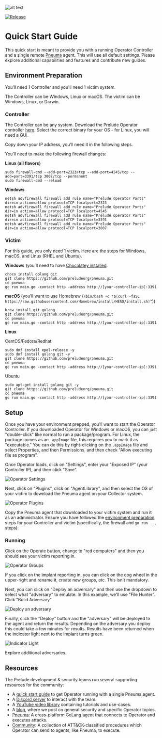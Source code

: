 ![alt text](../background.png)

[![Release](https://img.shields.io/badge/dynamic/json?color=blue&label=Release&prefix=v&query=tag_name&url=https%3A%2F%2Fapi.github.com%2Frepos%2Fpreludeorg%2Foperator-support%2Freleases%2Flatest)](https://github.com/preludeorg/operator-support/releases)

# Quick Start Guide

This quick start is meant to provide you with a running Operator Controller and a single remote [Pneuma](https://github.com/preludeorg/pneuma) agent. This will use all default settings. Please explore additional capabilities and features and contribute new guides.

## Environment Preparation

You'll need 1 Controller and you'll need 1 victim system.

The Controller can be Windows, Linux or macOS. The victim can be Windows, Linux, or Darwin.

### Controller

The Controller can be any system. Download the Prelude Operator controller [here](https://www.prelude.org/download/current). Select the correct binary for your OS - for Linux, you will need a GUI.

Copy down your IP address, you'll need it in the following steps.

You'll need to make the following firewall changes:

**Linux (all flavors)**
```
sudo firewall-cmd --add-port=2323/tcp --add-port=4545/tcp --add=port=3391/tcp 3007/tcp --permanent
sudo firewall-cmd --reload
```

**Windows**
```
netsh advfirewall firewall add rule name="Prelude Operator Ports" dir=in action=allow protocol=TCP localport=2323
netsh advfirewall firewall add rule name="Prelude Operator Ports" dir=in action=allow protocol=TCP localport=4545
netsh advfirewall firewall add rule name="Prelude Operator Ports" dir=in action=allow protocol=TCP localport=3391
netsh advfirewall firewall add rule name="Prelude Operator Ports" dir=in action=allow protocol=TCP localport=3007
```

### Victim

For this guide, you only need 1 victim. Here are the steps for Windows, macOS, and Linux (RHEL and Ubuntu).

**Windows** (you'll need to have [Chocolatey installed](https://chocolatey.org/install#individual).

```
choco install golang git
git clone https://github.com/preludeorg/pneuma.git
cd pneuma
go run main.go -contact http -address http://[your-controller-ip]:3391
```

**macOS** (you'll want to use Homebrew (`/bin/bash -c "$(curl -fsSL https://raw.githubusercontent.com/Homebrew/install/HEAD/install.sh)"`))

```
brew install git golang
git clone https://github.com/preludeorg/pneuma.git
cd pneuma
go run main.go -contact http -address http://[your-controller-ip]:3391
```

**Linux**

CentOS/Fedora/Redhat

```
sudo dnf install epel-release -y
sudo dnf install golang git -y
git clone https://github.com/preludeorg/pneuma.git
cd pneuma
go run main.go -contact http -address http://[your-controller-ip]:3391
```

Ubuntu

```
sudo apt-get install golang git -y
git clone https://github.com/preludeorg/pneuma.git
cd pneuma
go run main.go -contact http -address http://[your-controller-ip]:3391
```

## Setup

Once you have your environment prepped, you'll want to start the Operator Controller. If you downloaded Operator for Windows or macOS, you can just "double-click" like normal to run a package/program. For Linux, the package comes as an `.appImage` file, this requires you to mark it as "executable." You can do this by right-clicking on the `.appImage` file and select Properties, and then Permissions, and then check "Allow executing file as program".

Once Operator loads, click on "Settings", enter your "Exposed IP" (your Controller IP), and then click "Save".

![Operator Settings](images/operator-settings.png)

Next, click on "Plugins", click on "AgentLibrary", and then select the OS of your victim to download the Pneuma agent on your Collector system.

![Operator Plugins](images/operator-plugins.png)

Copy the Pneuma agent that downloaded to your victim system and run it as an administrator. Ensure you have followed the [environment preparation](#environment-preparation) steps for your Controller and victim (specifically, the firewall and `go run ...` steps).

### Running

Click on the Operate button, change to "red computers" and then you should see your victim reporting in.

![Operator Groups](images/operator-groups.png)

If you click on the implant reporting in, you can click on the cog wheel in the upper-right and rename it, create new groups, etc. This isn't mandatory.

Next, you can click on "Deploy an adversary" and then use the dropdown to select what "adversary" to emulate. In this example, we'll use "File Hunter". Click "Build Adversary".

![Deploy an adversary](images/operator-file-hunter.png)

Finally, click the "Deploy" button and the "adversary" will be deployed to the agent and return the results. Depending on the adversary you deploy this could take a few minutes for results. Results have been returned when the indicator light next to the implant turns green.

![Indicator Light](images/operator-indicator-light.png)

Explore additional adversaries.

## Resources

The Prelude development & security teams run several supporting resources for the community:

- A [quick start guide](docs/quick-start.md) to get Operator running with a single Pneuma agent.
- A [Discord server](https://discord.gg/NWURE99JzE) to interact with the team.
- A [YouTube video library](https://www.youtube.com/channel/UCZyx-PDZ_k7Vuzyqr4-qK9A) containing tutorials and use-cases.
- A [blog](https://feed.prelude.org), where we post on general security and specific Operator topics.
- [Pneuma](https://github.com/preludeorg/pneuma): A cross-platform GoLang agent that connects to Operator and executes attacks.
- [Community](https://github.com/preludeorg/community): A collection of ATT&CK-classified procedures which Operator can send to agents, like Pneuma, to execute.
